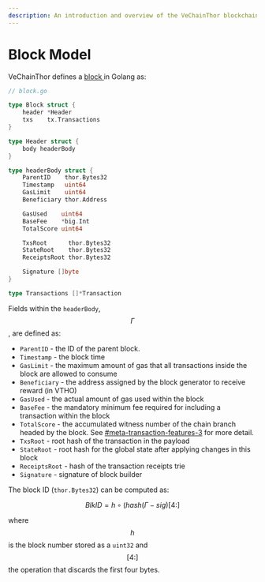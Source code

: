 ```yaml
---
description: An introduction and overview of the VeChainThor blockchain block model.
---
```


# Block Model

VeChainThor defines a [block ](https://github.com/vechain/thor/blob/master/block/block.go)in Golang as:

```go
// block.go

type Block struct {
	header *Header
	txs    tx.Transactions
}

type Header struct {
	body headerBody
}

type headerBody struct {
	ParentID    thor.Bytes32
	Timestamp   uint64
	GasLimit    uint64
	Beneficiary thor.Address

	GasUsed    uint64
	BaseFee    *big.Int
	TotalScore uint64

	TxsRoot      thor.Bytes32
	StateRoot    thor.Bytes32
	ReceiptsRoot thor.Bytes32

	Signature []byte
}

type Transactions []*Transaction

```

Fields within the `headerBody`, $$\Gamma$$, are defined as:

* `ParentID` - the ID of the parent block.
* `Timestamp` - the block time
* `GasLimit` - the maximum amount of gas that all transactions inside the block are allowed to consume
* `Beneficiary` - the address assigned by the block generator to receive reward (in VTHO)
* `GasUsed` - the actual amount of gas used within the block
* `BaseFee` - the mandatory minimum fee required for including a transaction within the block
* `TotalScore` - the accumulated witness number of the chain branch headed by the block. See [#meta-transaction-features-3](../../introduction-to-vechain/about-the-vechain-blockchain/consensus-deep-dive.md#meta-transaction-features-3 "mention") for more detail.
* `TxsRoot` - root hash of the transaction in the payload
* `StateRoot` - root hash for the global state after applying changes in this block
* `ReceiptsRoot` - hash of the transaction receipts trie
* `Signature` - signature of block builder

The block ID (`thor.Bytes32`) can be computed as:

$$BlkID = h \circ (hash(\Gamma - sig )[4:]$$

where $$h$$ is the block number stored as a `uint32` and $$[4:]$$ the operation that discards the first four bytes.
